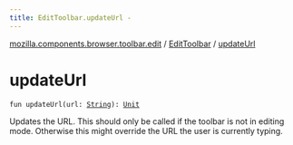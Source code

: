 ```yaml
---
title: EditToolbar.updateUrl - 
---
```


[mozilla.components.browser.toolbar.edit](../index.html) / [EditToolbar](index.html) / [updateUrl](./update-url.html)

# updateUrl

`fun updateUrl(url: `[`String`](https://kotlinlang.org/api/latest/jvm/stdlib/kotlin/-string/index.html)`): `[`Unit`](https://kotlinlang.org/api/latest/jvm/stdlib/kotlin/-unit/index.html)

Updates the URL. This should only be called if the toolbar is not in editing mode. Otherwise
this might override the URL the user is currently typing.

